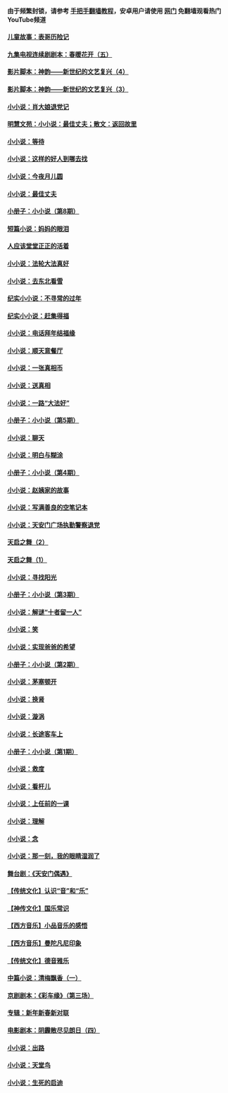 #### 由于频繁封锁，请参考 [手把手翻墙教程](https://github.com/gfw-breaker/guides/wiki/)，安卓用户请使用 [网门](https://github.com/gfw-breaker/nogfw/blob/master/dl.md?t=06091201) 免翻墙观看热门YouTube频道 

#### [儿童故事：表哥历险记](../pages/328/383535.md?t=06091201) 

#### [九集电视连续剧剧本：春暖花开（五）](../pages/328/275919.md?t=06091201) 

#### [影片脚本：神韵——新世纪的文艺复兴（4）](../pages/328/266089.md?t=06091201) 

#### [影片脚本：神韵——新世纪的文艺复兴（3）](../pages/328/266087.md?t=06091201) 

#### [小小说：肖大娘退党记](../pages/328/239807.md?t=06091201) 

#### [明慧文苑：小小说：最佳丈夫；散文：返回故里](../pages/328/3439.md?t=06091201) 

#### [小小说：等待](../pages/328/223927.md?t=06091201) 

#### [小小说：这样的好人到哪去找](../pages/328/209396.md?t=06091201) 

#### [小小说：今夜月儿圆](../pages/328/193588.md?t=06091201) 

#### [小小说：最佳丈夫](../pages/328/190938.md?t=06091201) 

#### [小册子：小小说（第8期）](../pages/328/188202.md?t=06091201) 

#### [短篇小说：妈妈的眼泪](../pages/328/187712.md?t=06091201) 

#### [人应该堂堂正正的活着](../pages/328/182430.md?t=06091201) 

#### [小小说：法轮大法真好](../pages/328/174669.md?t=06091201) 

#### [小小说：去东北看雪](../pages/328/173882.md?t=06091201) 

#### [纪实小小说：不寻常的过年](../pages/328/173187.md?t=06091201) 

#### [纪实小小说：赶集得福](../pages/328/172652.md?t=06091201) 

#### [小小说：电话拜年结福缘](../pages/328/172533.md?t=06091201) 

#### [小小说：顺天意餐厅](../pages/328/170182.md?t=06091201) 

#### [小小说：一张真相币](../pages/328/169410.md?t=06091201) 

#### [小小说：送真相](../pages/328/166713.md?t=06091201) 

#### [小小说：一路“大法好”](../pages/328/162016.md?t=06091201) 

#### [小册子：小小说（第5期）](../pages/328/161131.md?t=06091201) 

#### [小小说：聊天](../pages/328/159640.md?t=06091201) 

#### [小小说：明白与糊涂](../pages/328/158101.md?t=06091201) 

#### [小册子：小小说（第4期）](../pages/328/158006.md?t=06091201) 

#### [小小说：赵姨家的故事](../pages/328/157843.md?t=06091201) 

#### [小小说：写满善良的空笔记本](../pages/328/157382.md?t=06091201) 

#### [小小说：天安门广场执勤警察退党](../pages/328/156982.md?t=06091201) 

#### [天启之舞（2）](../pages/328/153440.md?t=06091201) 

#### [天启之舞（1）](../pages/328/153439.md?t=06091201) 

#### [小小说：寻找阳光](../pages/328/153065.md?t=06091201) 

#### [小册子：小小说（第3期）](../pages/328/151715.md?t=06091201) 

#### [小小说：解谜“十者留一人”](../pages/328/148967.md?t=06091201) 

#### [小小说：笑](../pages/328/148905.md?t=06091201) 

#### [小小说：实现爸爸的希望](../pages/328/148096.md?t=06091201) 

#### [小册子：小小说（第2期）](../pages/328/147214.md?t=06091201) 

#### [小小说：茅塞顿开](../pages/328/147030.md?t=06091201) 

#### [小小说：换肾](../pages/328/146770.md?t=06091201) 

#### [小小说：漩涡](../pages/328/146683.md?t=06091201) 

#### [小小说：长途客车上](../pages/328/145076.md?t=06091201) 

#### [小册子：小小说（第1期）](../pages/328/143963.md?t=06091201) 

#### [小小说：救度](../pages/328/143927.md?t=06091201) 

#### [小小说：看杆儿](../pages/328/142137.md?t=06091201) 

#### [小小说：上任前的一课](../pages/328/140808.md?t=06091201) 

#### [小小说：理解](../pages/328/140476.md?t=06091201) 

#### [小小说：念](../pages/328/139513.md?t=06091201) 

#### [小小说：那一刻，我的眼睛湿润了](../pages/328/138476.md?t=06091201) 

#### [舞台剧：《天安门偶遇》](../pages/328/117155.md?t=06091201) 

#### [【传统文化】认识“音”和“乐”](../pages/328/108667.md?t=06091201) 

#### [【神传文化】国乐常识](../pages/328/104225.md?t=06091201) 

#### [【西方音乐】小品音乐的感悟](../pages/328/102924.md?t=06091201) 

#### [【西方音乐】曼陀凡尼印象](../pages/328/102922.md?t=06091201) 

#### [【传统文化】德音雅乐](../pages/328/102923.md?t=06091201) 

#### [中篇小说：清梅飘香（一）](../pages/328/101058.md?t=06091201) 

#### [京剧剧本：《彩车缘》（第三场）](../pages/328/96434.md?t=06091201) 

#### [专辑：新年新春新对联](../pages/328/94991.md?t=06091201) 

#### [电影剧本：阴霾散尽见朗日（四）](../pages/328/87081.md?t=06091201) 

#### [小小说：出路](../pages/328/84848.md?t=06091201) 

#### [小小说：天堂鸟](../pages/328/83084.md?t=06091201) 

#### [小小说：生死的启迪](../pages/328/70977.md?t=06091201) 

